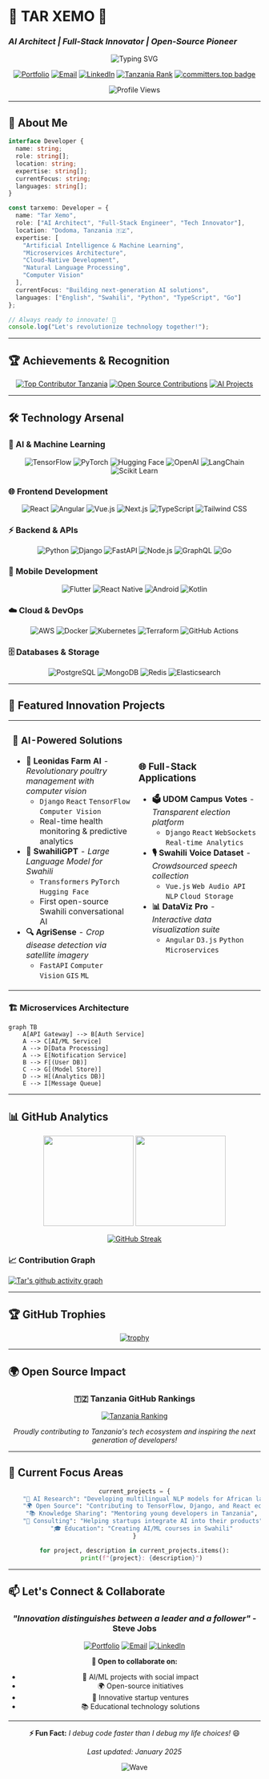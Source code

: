 # 🌟 TAR XEMO 🌟
### *AI Architect | Full-Stack Innovator | Open-Source Pioneer*

<div align="center">

![Typing SVG](https://readme-typing-svg.herokuapp.com?font=Fira+Code&size=30&duration=3000&pause=1000&color=00D4FF&center=true&vCenter=true&width=600&lines=AI+%26+Machine+Learning+Expert;Full-Stack+Developer;Microservices+Architect;Open-Source+Contributor;Tech+Innovation+Leader)

[![Portfolio](https://img.shields.io/badge/🌐_Portfolio-FF6B35?style=for-the-badge&logo=firefox&logoColor=white)](https://mtawa.tarxemo.com/)
[![Email](https://img.shields.io/badge/📧_Email-EA4335?style=for-the-badge&logo=gmail&logoColor=white)](mailto:code@tarxemo.com)
[![LinkedIn](https://img.shields.io/badge/💼_LinkedIn-0A66C2?style=for-the-badge&logo=linkedin&logoColor=white)](https://www.linkedin.com/in/tar-xemo)
[![Tanzania Rank](https://img.shields.io/badge/🇹🇿_Tanzania_Rank-Top_Contributor-gold?style=for-the-badge&logo=github)](https://committers.top/tanzania_private)
[![committers.top badge](https://user-badge.committers.top/tanzania_private/tarxemo.svg)](https://user-badge.committers.top/tanzania_private/tarxemo)

<img src="https://komarev.com/ghpvc/?username=tarxemo&style=for-the-badge&color=blueviolet" alt="Profile Views">

</div>

---

## 🚀 **About Me**

```typescript
interface Developer {
  name: string;
  role: string[];
  location: string;
  expertise: string[];
  currentFocus: string;
  languages: string[];
}

const tarxemo: Developer = {
  name: "Tar Xemo",
  role: ["AI Architect", "Full-Stack Engineer", "Tech Innovator"],
  location: "Dodoma, Tanzania 🇹🇿",
  expertise: [
    "Artificial Intelligence & Machine Learning",
    "Microservices Architecture",
    "Cloud-Native Development",
    "Natural Language Processing",
    "Computer Vision"
  ],
  currentFocus: "Building next-generation AI solutions",
  languages: ["English", "Swahili", "Python", "TypeScript", "Go"]
};

// Always ready to innovate! 🚀
console.log("Let's revolutionize technology together!");
```

---

## 🏆 **Achievements & Recognition**

<div align="center">

[![Top Contributor Tanzania](https://img.shields.io/badge/🥇_Top_Contributor-Tanzania-success?style=for-the-badge&logo=github)](https://committers.top/tanzania_private)
[![Open Source Contributions](https://img.shields.io/badge/🌟_Open_Source-500%2B_Contributions-brightgreen?style=for-the-badge&logo=git)](https://github.com/tarxemo)
[![AI Projects](https://img.shields.io/badge/🤖_AI_Projects-25%2B_Deployed-blue?style=for-the-badge&logo=tensorflow)](https://github.com/tarxemo?tab=repositories)

</div>

---

## 🛠️ **Technology Arsenal**

### **🧠 AI & Machine Learning**
<div align="center">

![TensorFlow](https://img.shields.io/badge/TensorFlow-FF6F00?style=for-the-badge&logo=tensorflow&logoColor=white)
![PyTorch](https://img.shields.io/badge/PyTorch-EE4C2C?style=for-the-badge&logo=pytorch&logoColor=white)
![Hugging Face](https://img.shields.io/badge/🤗_Hugging_Face-FFD21E?style=for-the-badge&logoColor=black)
![OpenAI](https://img.shields.io/badge/OpenAI-412991?style=for-the-badge&logo=openai&logoColor=white)
![LangChain](https://img.shields.io/badge/🦜_LangChain-1C3C3C?style=for-the-badge&logoColor=white)
![Scikit Learn](https://img.shields.io/badge/scikit--learn-F7931E?style=for-the-badge&logo=scikit-learn&logoColor=white)

</div>

### **🌐 Frontend Development**
<div align="center">

![React](https://img.shields.io/badge/React-61DAFB?style=for-the-badge&logo=react&logoColor=black)
![Angular](https://img.shields.io/badge/Angular-DD0031?style=for-the-badge&logo=angular&logoColor=white)
![Vue.js](https://img.shields.io/badge/Vue.js-4FC08D?style=for-the-badge&logo=vue.js&logoColor=white)
![Next.js](https://img.shields.io/badge/Next.js-000000?style=for-the-badge&logo=nextdotjs&logoColor=white)
![TypeScript](https://img.shields.io/badge/TypeScript-007ACC?style=for-the-badge&logo=typescript&logoColor=white)
![Tailwind CSS](https://img.shields.io/badge/Tailwind_CSS-38B2AC?style=for-the-badge&logo=tailwind-css&logoColor=white)

</div>

### **⚡ Backend & APIs**
<div align="center">

![Python](https://img.shields.io/badge/Python-3776AB?style=for-the-badge&logo=python&logoColor=white)
![Django](https://img.shields.io/badge/Django-092E20?style=for-the-badge&logo=django&logoColor=white)
![FastAPI](https://img.shields.io/badge/FastAPI-009688?style=for-the-badge&logo=fastapi&logoColor=white)
![Node.js](https://img.shields.io/badge/Node.js-43853D?style=for-the-badge&logo=node.js&logoColor=white)
![GraphQL](https://img.shields.io/badge/GraphQL-E10098?style=for-the-badge&logo=graphql&logoColor=white)
![Go](https://img.shields.io/badge/Go-00ADD8?style=for-the-badge&logo=go&logoColor=white)

</div>

### **📱 Mobile Development**
<div align="center">

![Flutter](https://img.shields.io/badge/Flutter-02569B?style=for-the-badge&logo=flutter&logoColor=white)
![React Native](https://img.shields.io/badge/React_Native-61DAFB?style=for-the-badge&logo=react&logoColor=black)
![Android](https://img.shields.io/badge/Android-3DDC84?style=for-the-badge&logo=android&logoColor=white)
![Kotlin](https://img.shields.io/badge/Kotlin-0095D5?style=for-the-badge&logo=kotlin&logoColor=white)

</div>

### **☁️ Cloud & DevOps**
<div align="center">

![AWS](https://img.shields.io/badge/AWS-232F3E?style=for-the-badge&logo=amazon-aws&logoColor=white)
![Docker](https://img.shields.io/badge/Docker-2496ED?style=for-the-badge&logo=docker&logoColor=white)
![Kubernetes](https://img.shields.io/badge/Kubernetes-326CE5?style=for-the-badge&logo=kubernetes&logoColor=white)
![Terraform](https://img.shields.io/badge/Terraform-7B42BC?style=for-the-badge&logo=terraform&logoColor=white)
![GitHub Actions](https://img.shields.io/badge/GitHub_Actions-2088FF?style=for-the-badge&logo=github-actions&logoColor=white)

</div>

### **🗄️ Databases & Storage**
<div align="center">

![PostgreSQL](https://img.shields.io/badge/PostgreSQL-316192?style=for-the-badge&logo=postgresql&logoColor=white)
![MongoDB](https://img.shields.io/badge/MongoDB-4EA94B?style=for-the-badge&logo=mongodb&logoColor=white)
![Redis](https://img.shields.io/badge/Redis-DC382D?style=for-the-badge&logo=redis&logoColor=white)
![Elasticsearch](https://img.shields.io/badge/Elasticsearch-005571?style=for-the-badge&logo=elasticsearch&logoColor=white)

</div>

---

## 🚀 **Featured Innovation Projects**

<table>
<tr>
<td width="50%">

### 🤖 **AI-Powered Solutions**
- **🐓 Leonidas Farm AI** - *Revolutionary poultry management with computer vision*
  - `Django` `React` `TensorFlow` `Computer Vision`
  - Real-time health monitoring & predictive analytics
- **🧠 SwahiliGPT** - *Large Language Model for Swahili*
  - `Transformers` `PyTorch` `Hugging Face`
  - First open-source Swahili conversational AI
- **🔍 AgriSense** - *Crop disease detection via satellite imagery*
  - `FastAPI` `Computer Vision` `GIS` `ML`

</td>
<td width="50%">

### 🌐 **Full-Stack Applications**
- **🗳️ UDOM Campus Votes** - *Transparent election platform*
  - `Django` `React` `WebSockets` `Real-time Analytics`
- **🎙️ Swahili Voice Dataset** - *Crowdsourced speech collection*
  - `Vue.js` `Web Audio API` `NLP` `Cloud Storage`
- **📊 DataViz Pro** - *Interactive data visualization suite*
  - `Angular` `D3.js` `Python` `Microservices`

</td>
</tr>
</table>

### 🏗️ **Microservices Architecture**
```mermaid
graph TB
    A[API Gateway] --> B[Auth Service]
    A --> C[AI/ML Service]
    A --> D[Data Processing]
    A --> E[Notification Service]
    B --> F[(User DB)]
    C --> G[(Model Store)]
    D --> H[(Analytics DB)]
    E --> I[Message Queue]
```

---

## 📊 **GitHub Analytics**

<div align="center">

<img height="180em" src="https://github-readme-stats.vercel.app/api?username=tarxemo&show_icons=true&theme=tokyonight&include_all_commits=true&count_private=true"/>
<img height="180em" src="https://github-readme-stats.vercel.app/api/top-langs/?username=tarxemo&layout=compact&langs_count=8&theme=tokyonight"/>

</div>

<div align="center">

[![GitHub Streak](https://github-readme-streak-stats.herokuapp.com/?user=tarxemo&theme=tokyonight)](https://git.io/streak-stats)

</div>

### 📈 **Contribution Graph**
[![Tar's github activity graph](https://github-readme-activity-graph.vercel.app/graph?username=tarxemo&theme=tokyo-night)](https://github.com/tarxemo)

---

## 🏆 **GitHub Trophies**
<div align="center">

[![trophy](https://github-profile-trophy.vercel.app/?username=tarxemo&theme=tokyonight&row=1&column=7)](https://github.com/ryo-ma/github-profile-trophy)

</div>

---

## 🌍 **Open Source Impact**

<div align="center">

### **🇹🇿 Tanzania GitHub Rankings**
[![Tanzania Ranking](https://img.shields.io/badge/🥇_Check_My_Ranking-Tanzania_Top_Contributors-gold?style=for-the-badge&logo=github)](https://committers.top/tanzania_private)

*Proudly contributing to Tanzania's tech ecosystem and inspiring the next generation of developers!*

</div>

---

## 🎯 **Current Focus Areas**

<div align="center">

```python
current_projects = {
    "🚀 AI Research": "Developing multilingual NLP models for African languages",
    "🌍 Open Source": "Contributing to TensorFlow, Django, and React ecosystems", 
    "📚 Knowledge Sharing": "Mentoring young developers in Tanzania",
    "🏢 Consulting": "Helping startups integrate AI into their products",
    "🎓 Education": "Creating AI/ML courses in Swahili"
}

for project, description in current_projects.items():
    print(f"{project}: {description}")
```

</div>

---

## 📫 **Let's Connect & Collaborate**

<div align="center">

### *"Innovation distinguishes between a leader and a follower"* - Steve Jobs

[![Portfolio](https://img.shields.io/badge/🌐_Visit_Portfolio-FF6B35?style=for-the-badge&logo=firefox&logoColor=white)](https://mtawa.tarxemo.com/)
[![Email](https://img.shields.io/badge/📧_code@tarxemo.com-EA4335?style=for-the-badge&logo=gmail&logoColor=white)](mailto:code@tarxemo.com)
[![LinkedIn](https://img.shields.io/badge/💼_Professional_Network-0A66C2?style=for-the-badge&logo=linkedin&logoColor=white)](https://www.linkedin.com/in/tar-xemo)

**🤝 Open to collaborate on:**
- 🤖 AI/ML projects with social impact
- 🌍 Open-source initiatives
- 🚀 Innovative startup ventures
- 📚 Educational technology solutions

</div>

---

<div align="center">

**⚡ Fun Fact:** *I debug code faster than I debug my life choices!* 😄

*Last updated: January 2025*

![Wave](https://raw.githubusercontent.com/mayhemantt/mayhemantt/Update/svg/Bottom.svg)

</div>
